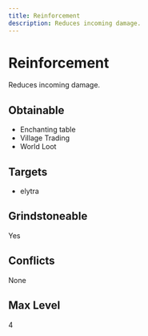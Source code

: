 ```yaml
---
title: Reinforcement
description: Reduces incoming damage.
---
```

# Reinforcement
Reduces incoming damage.
## Obtainable
- Enchanting table
- Village Trading
- World Loot
## Targets
- elytra
## Grindstoneable
Yes
## Conflicts
None
## Max Level
4
